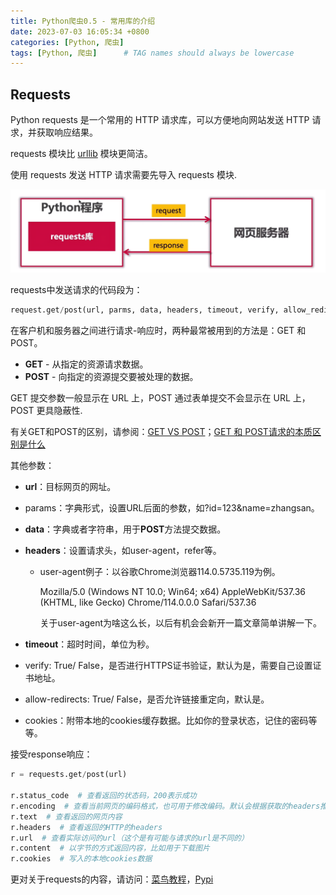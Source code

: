 ```yaml
---
title: Python爬虫0.5 - 常用库的介绍
date: 2023-07-03 16:05:34 +0800
categories: [Python, 爬虫]
tags: [Python, 爬虫]      # TAG names should always be lowercase
---
```


## Requests

Python requests 是一个常用的 HTTP 请求库，可以方便地向网站发送 HTTP 请求，并获取响应结果。

requests 模块比 [urllib](https://www.runoob.com/python3/python-urllib.html) 模块更简洁。

使用 requests 发送 HTTP 请求需要先导入 requests 模块.

![image-20230703160656897](https://github.com/StandardL/StandardL.github.io/raw/main/assets/img/posts/2023-07-03-Python%E7%88%AC%E8%99%AB0.5/Requests%E6%B5%81%E7%A8%8B.png)

requests中发送请求的代码段为：

```python
request.get/post(url, parms, data, headers, timeout, verify, allow_redirects, cookies)
```

在客户机和服务器之间进行请求-响应时，两种最常被用到的方法是：GET 和 POST。

- **GET** - 从指定的资源请求数据。
- **POST** - 向指定的资源提交要被处理的数据。

GET 提交参数一般显示在 URL 上，POST 通过表单提交不会显示在 URL 上，POST 更具隐蔽性.

有关GET和POST的区别，请参阅：[GET VS POST](https://www.runoob.com/tags/html-httpmethods.html)；[GET 和 POST请求的本质区别是什么](https://cloud.tencent.com/developer/article/1915518)

其他参数：

- **url**：目标网页的网址。

- params：字典形式，设置URL后面的参数，如?id=123&name=zhangsan。

- **data**：字典或者字符串，用于**POST**方法提交数据。

- **headers**：设置请求头，如user-agent，refer等。

  - user-agent例子：以谷歌Chrome浏览器114.0.5735.119为例。

    Mozilla/5.0 (Windows NT 10.0; Win64; x64) AppleWebKit/537.36 (KHTML, like Gecko) Chrome/114.0.0.0 Safari/537.36

    关于user-agent为啥这么长，以后有机会会新开一篇文章简单讲解一下。

- **timeout**：超时时间，单位为秒。

- verify: True/ False，是否进行HTTPS证书验证，默认为是，需要自己设置证书地址。

- allow-redirects: True/ False，是否允许链接重定向，默认是。

- cookies：附带本地的cookies缓存数据。比如你的登录状态，记住的密码等等。

接受response响应：

```python
r = requests.get/post(url)

r.status_code  # 查看返回的状态码，200表示成功
r.encoding  # 查看当前网页的编码格式，也可用于修改编码。默认会根据获取的headers推测编码，若找不到则默认为ISO-8859-1编码
r.text  # 查看返回的网页内容
r.headers  # 查看返回的HTTP的headers
r.url  # 查看实际访问的url（这个是有可能与请求的url是不同的）
r.content  # 以字节的方式返回内容，比如用于下载图片
r.cookies  # 写入的本地cookies数据
```

更对关于requests的内容，请访问：[菜鸟教程](https://www.runoob.com/python3/python-requests.html)，[Pypi](https://pypi.org/project/requests/)